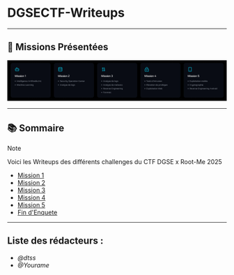 # DGSECTF-Writeups

---

## 🚀 Missions Présentées

![Missions](ignore/missions.png)

---

## 📚 Sommaire

> [!NOTE]
> Voici les Writeups des différents challenges du CTF DGSE x Root-Me 2025

- [Mission 1](./mission-1/writeup.md)
- [Mission 2](./mission-2/m2writeup.md) 
- [Mission 3](./mission-3/writeup.md)
- [Mission 4](./mission-4/m4writeup.md) 
- [Mission 5](./mission-5/writeup.md) 
- [Fin d'Enquete](./fin-enquete/finenq.md) 

--- 

## Liste des rédacteurs :

- *@dtss*
- *@Yourame*
